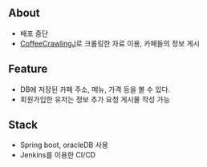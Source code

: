 ## About
- 배포 중단
- [CoffeeCrawlingJ](https://github.com/PippasSong/CoffeeCrawlingJ)로 크롤링한 자료 이용, 카페들의 정보 게시




## Feature
- DB에 저장된 카페 주소, 메뉴, 가격 등을 볼 수 있다.
- 회원가입한 유저는 정보 추가 요청 게시물 작성 가능

## Stack
- Spring boot, oracleDB 사용
- Jenkins를 이용한 CI/CD
